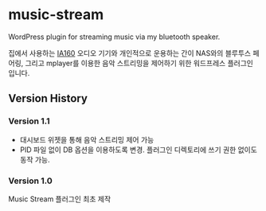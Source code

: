 # music-stream
WordPress plugin for streaming music via my bluetooth speaker.

집에서 사용하는 [IA160](http://product.iriver.co.kr/Product/ProductView.aspx?cid=16&itcode=437197) 오디오 기기와 개인적으로 운용하는 간이 NAS와의 블루투스 페어링, 그리고 mplayer를 이용한 음악 스트리밍을 제어하기 위한 워드프레스 플러그인입니다.

## Version History
### Version 1.1
* 대시보드 위젯을 통해 음악 스트리밍 제어 가능
* PID 파일 없이 DB 옵션을 이용하도록 변경. 플러그인 디렉토리에 쓰기 권한 없이도 동작 가능.
### Version 1.0
Music Stream 플러그인 최초 제작